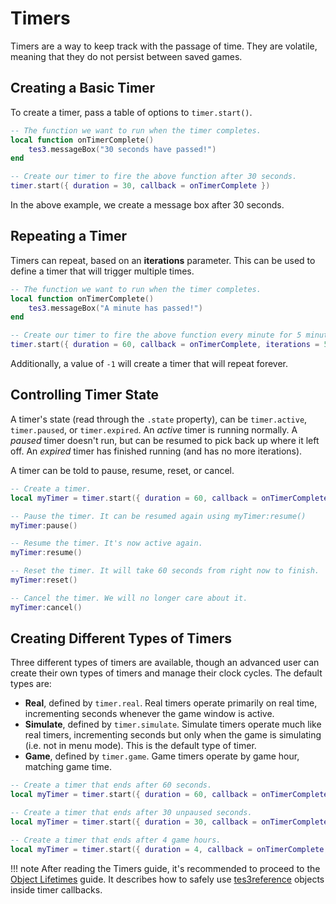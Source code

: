 # Timers

Timers are a way to keep track with the passage of time. They are volatile, meaning that they do not persist between saved games.


## Creating a Basic Timer

To create a timer, pass a table of options to `timer.start()`.

```lua linenums="1"
-- The function we want to run when the timer completes.
local function onTimerComplete()
    tes3.messageBox("30 seconds have passed!")
end

-- Create our timer to fire the above function after 30 seconds.
timer.start({ duration = 30, callback = onTimerComplete })
```

In the above example, we create a message box after 30 seconds.


## Repeating a Timer

Timers can repeat, based on an **iterations** parameter. This can be used to define a timer that will trigger multiple times.

```lua linenums="1"
-- The function we want to run when the timer completes.
local function onTimerComplete()
    tes3.messageBox("A minute has passed!")
end

-- Create our timer to fire the above function every minute for 5 minutes.
timer.start({ duration = 60, callback = onTimerComplete, iterations = 5 })
```

Additionally, a value of `-1` will create a timer that will repeat forever.


## Controlling Timer State

A timer's state (read through the `.state` property), can be `timer.active`, `timer.paused`, or `timer.expired`. An *active* timer is running normally. A *paused* timer doesn't run, but can be resumed to pick back up where it left off. An *expired* timer has finished running (and has no more iterations).

A timer can be told to pause, resume, reset, or cancel.

```lua linenums="1"
-- Create a timer.
local myTimer = timer.start({ duration = 60, callback = onTimerComplete })

-- Pause the timer. It can be resumed again using myTimer:resume()
myTimer:pause()

-- Resume the timer. It's now active again.
myTimer:resume()

-- Reset the timer. It will take 60 seconds from right now to finish.
myTimer:reset()

-- Cancel the timer. We will no longer care about it.
myTimer:cancel()
```


## Creating Different Types of Timers

Three different types of timers are available, though an advanced user can create their own types of timers and manage their clock cycles. The default types are:

- **Real**, defined by `timer.real`. Real timers operate primarily on real time, incrementing seconds whenever the game window is active.
- **Simulate**, defined by `timer.simulate`. Simulate timers operate much like real timers, incrementing seconds but only when the game is simulating (i.e. not in menu mode). This is the default type of timer.
- **Game**, defined by `timer.game`. Game timers operate by game hour, matching game time.

```lua linenums="1"
-- Create a timer that ends after 60 seconds.
local myTimer = timer.start({ duration = 60, callback = onTimerComplete, type = timer.real })

-- Create a timer that ends after 30 unpaused seconds.
local myTimer = timer.start({ duration = 30, callback = onTimerComplete, type = timer.simulate })

-- Create a timer that ends after 4 game hours.
local myTimer = timer.start({ duration = 4, callback = onTimerComplete, type = timer.game })
```
!!! note
	After reading the Timers guide, it's recommended to proceed to the [Object Lifetimes](./object-lifetimes.md) guide. It describes how to safely use [tes3reference](../types/tes3reference.md) objects inside timer callbacks.
